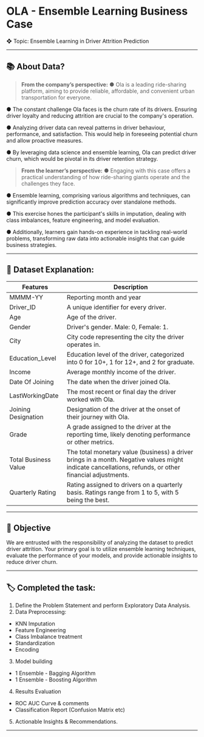 # **OLA - Ensemble Learning Business Case**
❖ Topic: Ensemble Learning in Driver Attrition Prediction
___________________________________________________________________________
## **📚 About Data?**

> **From the company’s perspective:**
● Ola is a leading ride-sharing platform, aiming to provide reliable, affordable, and convenient urban transportation for everyone.

● The constant challenge Ola faces is the churn rate of its drivers. Ensuring driver loyalty and reducing attrition are crucial to the company's operation.

● Analyzing driver data can reveal patterns in driver behaviour, performance, and satisfaction. This would help in foreseeing potential churn and allow proactive measures.

● By leveraging data science and ensemble learning, Ola can predict driver churn, which would be pivotal in its driver retention strategy.

> **From the learner’s perspective:**
● Engaging with this case offers a practical understanding of how ride-sharing giants operate and the challenges they face.

● Ensemble learning, comprising various algorithms and techniques, can significantly improve prediction accuracy over standalone methods.

● This exercise hones the participant's skills in imputation, dealing with class imbalances, feature engineering, and model evaluation.

● Additionally, learners gain hands-on experience in tackling real-world problems, transforming raw data into actionable insights that can guide business strategies.
___________________________________________________________________________

## 🔎 **Dataset Explanation:** 

Features | Description | 
--- | --- 
MMMM-YY | Reporting month and year
Driver_ID | A unique identifier for every driver.
Age | Age of the driver.
Gender | Driver's gender. Male: 0, Female: 1.
City | City code representing the city the driver operates in.
Education_Level | Education level of the driver, categorized into 0 for 10+, 1 for 12+, and 2 for graduate.
Income | Average monthly income of the driver.
Date Of Joining | The date when the driver joined Ola.
LastWorkingDate | The most recent or final day the driver worked with Ola.
Joining Designation | Designation of the driver at the onset of their journey with Ola.
Grade | A grade assigned to the driver at the reporting time, likely denoting performance or other metrics.
Total Business Value | The total monetary value (business) a driver brings in a month. Negative values might indicate cancellations, refunds, or other financial adjustments.
Quarterly Rating | Rating assigned to drivers on a quarterly basis. Ratings range from 1 to 5, with 5 being the best.

___________________________________________________________________________
##  🎯 Objective
We are entrusted with the responsibility of analyzing the dataset to predict driver attrition. Your primary goal is to utilize ensemble learning techniques, evaluate the performance of your models, and provide actionable insights to reduce driver churn.
___________________________________________________________________________
## 🏷 Completed the task:

1. Define the Problem Statement and perform Exploratory Data Analysis.
2. Data Preprocessing: 
  * KNN Imputation
  * Feature Engineering
  * Class Imbalance treatment
  * Standardization
  * Encoding
3. Model building 
  * 1 Ensemble - Bagging Algorithm
  * 1 Ensemble - Boosting Algorithm
4. Results Evaluation 
  * ROC AUC Curve & comments
  * Classification Report (Confusion Matrix etc)
5. Actionable Insights & Recommendations.
___________________________________________________________________________
